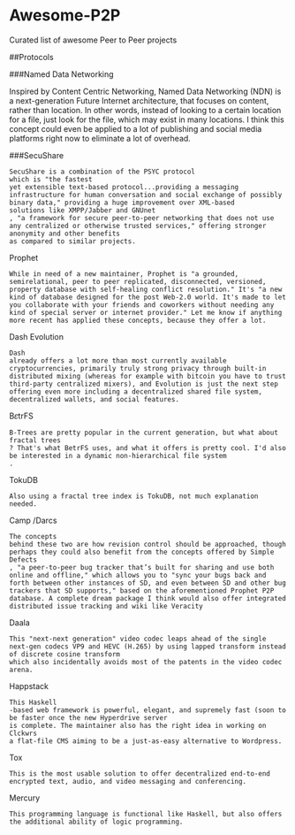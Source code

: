 # Awesome-P2P
Curated list of awesome Peer to Peer projects

##Protocols

###Named Data Networking 

Inspired by Content Centric Networking, Named Data Networking (NDN) is a next-generation Future Internet architecture, that focuses on content, rather than location. In other words, instead of looking to a certain location for a file, just look for the file, which may exist in many locations. I think this concept could even be applied to a lot of publishing and social media platforms right now to eliminate a lot of overhead.

###SecuShare 

    SecuShare is a combination of the PSYC protocol 
    which is "the fastest 
    yet extensible text-based protocol...providing a messaging infrastructure for human conversation and social exchange of possibly binary data," providing a huge improvement over XML-based 
    solutions like XMPP/Jabber and GNUnet 
    , "a framework for secure peer-to-peer networking that does not use any centralized or otherwise trusted services," offering stronger anonymity and other benefits 
    as compared to similar projects.

Prophet 

    While in need of a new maintainer, Prophet is "a grounded, semirelational, peer to peer replicated, disconnected, versioned, property database with self-healing conflict resolution." It's "a new kind of database designed for the post Web-2.0 world. It's made to let you collaborate with your friends and coworkers without needing any kind of special server or internet provider." Let me know if anything more recent has applied these concepts, because they offer a lot.

Dash Evolution 

    Dash 
    already offers a lot more than most currently available cryptocurrencies, primarily truly strong privacy through built-in distributed mixing (whereas for example with bitcoin you have to trust third-party centralized mixers), and Evolution is just the next step offering even more including a decentralized shared file system, decentralized wallets, and social features.

B𝜀trFS 

    B-Trees are pretty popular in the current generation, but what about fractal trees 
    ? That's what BetrFS uses, and what it offers is pretty cool. I'd also be interested in a dynamic non-hierarchical file system 
    .

TokuDB 

    Also using a fractal tree index is TokuDB, not much explanation needed.

Camp 
/Darcs 

    The concepts 
    behind these two are how revision control should be approached, though perhaps they could also benefit from the concepts offered by Simple Defects 
    , "a peer-to-peer bug tracker that’s built for sharing and use both online and offline," which allows you to "sync your bugs back and forth between other instances of SD, and even between SD and other bug trackers that SD supports," based on the aforementioned Prophet P2P database. A complete dream package I think would also offer integrated distributed issue tracking and wiki like Veracity 

Daala 

    This "next-next generation" video codec leaps ahead of the single next-gen codecs VP9 and HEVC (H.265) by using lapped transform instead of discrete cosine transform 
    which also incidentally avoids most of the patents in the video codec arena.

Happstack 

    This Haskell 
    -based web framework is powerful, elegant, and supremely fast (soon to be faster once the new Hyperdrive server 
    is complete. The maintainer also has the right idea in working on Clckwrs 
    a flat-file CMS aiming to be a just-as-easy alternative to Wordpress.

Tox 

    This is the most usable solution to offer decentralized end-to-end encrypted text, audio, and video messaging and conferencing.

Mercury 

    This programming language is functional like Haskell, but also offers the additional ability of logic programming.
